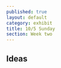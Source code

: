 ```yaml
---
published: true
layout: default
category: exhibit
title: 10/5 Sunday
section: Week two
---
```


## Ideas
